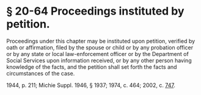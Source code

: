 # § 20-64 Proceedings instituted by petition.

<p>Proceedings under this chapter may be instituted upon petition, verified by oath or affirmation, filed by the spouse or child or by any probation officer or by any state or local law-enforcement officer or by the Department of Social Services upon information received, or by any other person having knowledge of the facts, and the petition shall set forth the facts and circumstances of the case.</p><p>1944, p. 211; Michie Suppl. 1946, § 1937; 1974, c. 464; 2002, c. <a href='http://lis.virginia.gov/cgi-bin/legp604.exe?021+ful+CHAP0747'>747</a>.</p>